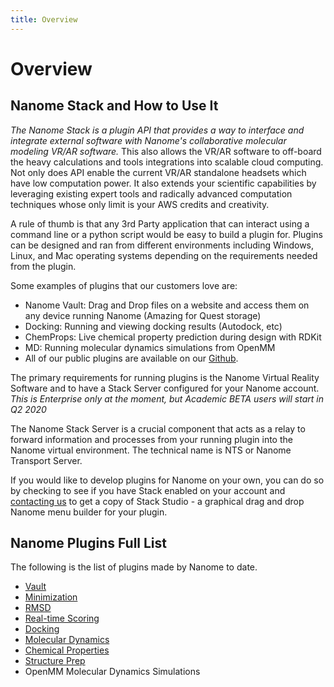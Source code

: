 ```yaml
---
title: Overview
---
```


# Overview

## Nanome Stack and How to Use It

*The Nanome Stack is a plugin API that provides a way to interface and integrate external software with Nanome's collaborative molecular modeling VR/AR software.* This also allows the VR/AR software to off-board the heavy calculations and tools integrations into scalable cloud computing. Not only does API enable the current VR/AR standalone headsets which have low computation power. It also extends your scientific capabilities by leveraging existing expert tools and radically advanced computation techniques whose only limit is your AWS credits and creativity.

A rule of thumb is that any 3rd Party application that can interact using a command line or a python script would be easy to build a plugin for. Plugins can be designed and ran from different environments including Windows, Linux, and Mac operating systems depending on the requirements needed from the plugin.

Some examples of plugins that our customers love are:
- Nanome Vault: Drag and Drop files on a website and access them on any device running Nanome (Amazing for Quest storage)
- Docking: Running and viewing docking results (Autodock, etc)
- ChemProps: Live chemical property prediction during design with RDKit 
- MD: Running molecular dynamics simulations from OpenMM
- All of our public plugins are available on our [Github](https://github.com/nanome-ai).

The primary requirements for running plugins is the Nanome Virtual Reality Software and to have a Stack Server configured for your Nanome account. *This is Enterprise only at the moment, but Academic BETA users will start in Q2 2020*

The Nanome Stack Server is a crucial component that acts as a relay to forward information and processes from your running plugin into the Nanome virtual environment. The technical name is NTS or Nanome Transport Server.

If you would like to develop plugins for Nanome on your own, you can do so by checking to see if you have Stack enabled on your account and [contacting us](mail:hello@nanome.ai) to get a copy of Stack Studio - a graphical drag and drop Nanome menu builder for your plugin.

## Nanome Plugins Full List

The following is the list of plugins made by Nanome to date.

- [Vault](vault.md)
- [Minimization](minimization.md)
- [RMSD](rmsd.md)
- [Real-time Scoring](realtimescoring.md)
- [Docking](docking.md)
- [Molecular Dynamics](moleculardynamics.md)
- [Chemical Properties](chemicalproperties.md)
- [Structure Prep](structureprep.md)
- OpenMM Molecular Dynamics Simulations
